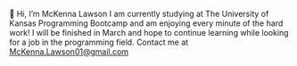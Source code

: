 👋 Hi, I’m McKenna Lawson
I am currently studying at The University of Kansas Programming Bootcamp and am enjoying every minute of the hard work! I will be finished in March and hope to continue learning while looking for a job in the programming field.
Contact me at McKenna.Lawson01@gmail.com

<!---
mac-codes/mac-codes is a ✨ special ✨ repository because its `README.md` (this file) appears on your GitHub profile.
You can click the Preview link to take a look at your changes.
--->
